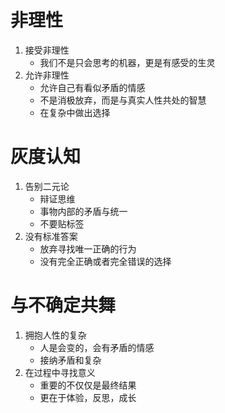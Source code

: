 # 非理性
1. 接受非理性
	- 我们不是只会思考的机器，更是有感受的生灵
2. 允许非理性
	- 允许自己有看似矛盾的情感
	- 不是消极放弃，而是与真实人性共处的智慧
	- 在复杂中做出选择

# 灰度认知
1. 告别二元论
	- 辩证思维
	- 事物内部的矛盾与统一
	- 不要贴标签
2. 没有标准答案
	- 放弃寻找唯一正确的行为
	- 没有完全正确或者完全错误的选择

# 与不确定共舞
1. 拥抱人性的复杂
	- 人是会变的，会有矛盾的情感
	- 接纳矛盾和复杂
2. 在过程中寻找意义
	- 重要的不仅仅是最终结果
	- 更在于体验，反思，成长